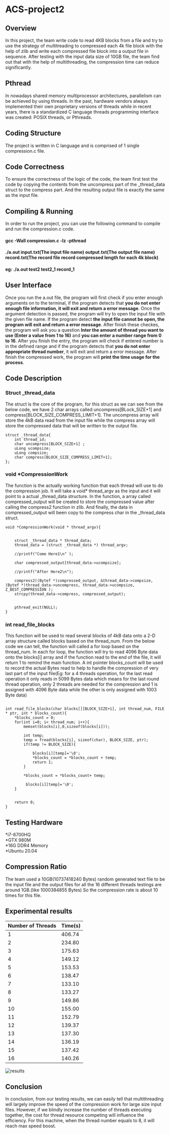 # ACS-project2
## Overview
In this project, the team write code to read 4KB blocks from a file and try to use the strategy of multitreading to compressed each 4k file block with the help of zlib and write each compressed file block into a output file in sequence. After testing with the input data size of 10GB file, the team find out that with the help of multithreading, the compression time can reduce significantly.

## Pthread
In nowadays shared memory multiprocessor architectures, parallelism can be achieved by using threads. In the past, hardware vendors always implemented their own proprietary versions of threads while in recent years, there is a standardized C language threads programming interface was created: POSIX threads, or Pthreads.


## Coding Structure
The project is written in C language and is comprised of 1 single compression.c file.
## Code Correctness
To ensure the correctness of the logic of the code, the team first test the code by copying the contents from the uncompress part of the \_thread_data struct to the compress part. And the resulting output file is exactly the same as the input file.

## Compiling & Running

In order to run the project, you can use the following command to compile and run the compression.c code.
#### gcc -Wall compression.c -lz -pthread
#### ./a.out input.txt(The input file name) output.txt(The output file name) record.txt(The record file record compressed length for each 4k block)
#### eg: ./a.out test2 test2_1 record_1

## User Interface

Once you run the a.out file, the program will first check if you enter enough arguments on to the terminal, if the program detects that **you do not enter enough file information, it will exit and return a error message**. Once the argument detection is passed, the program will try to open the input file with the given file name. If the program detect **the input file cannot be open, the program will exit and return a error message**. After finish these checkes, the program will ask you a question **Inter the amount of thread you want to use (Enter a value from 1 to 16)** and **you can enter a number range from 0 to 16**. After you finish the entry, the program will check if entered number is in the defined range and if the program detects that **you do not enter appropriate thread number**, it will exit and return a error message. After finish the compressed work, the program will **print the time usage for the process**.

## Code Description
### Struct   \_thread_data
The struct is the core of the program, for this struct as we can see from the below code, we have 2 char arrays called uncompress[BLock_SIZE+1] and compress[BLOCK_SIZE_COMPRESS_LIMIT+1]. The uncompress array will store the 4kB data read from the input file while the compress array will store the compressed data that will be written to the output file.
```
struct _thread_data{
	int thread_id;
	char uncompress[BLOCK_SIZE+1] ;
	uLong ucompsize;
	uLong compsize;
	char compress[BLOCK_SIZE_COMPRESS_LIMIT+1];
};

```
### void \*CompressionWork
The function is the actually working function that each thread will use to do the compression job. It will take a void* thread_argv as the input and it will point to a actual \_thread_data structure. In the function, a array called compressed_output will be created to store the compressed value after calling the compress2 function in zlib. And finally, the data in compressed_output will been copy to the compress char in the \_thread_data struct.
```
void *CompressionWork(void * thread_argv){


	struct _thread_data * thread_data;
	thread_data = (struct _thread_data *) thread_argv;

	//printf("Come Here1\n" );
			
	char compressed_output[thread_data->ucompsize];

	//printf("After Here2\n");

	compress2((Bytef *)compressed_output, &thread_data->compsize, (Bytef *)thread_data->uncompress, thread_data->ucompsize, Z_BEST_COMPRESSION );
	strcpy(thread_data->compress, compressed_output);


	pthread_exit(NULL);
}

```
### int read_file_blocks
This function will be used to read several blocks of 4kB data onto a 2-D array structure called blocks based on the thread_num. From the below code we can tell, the function will called a for loop based on the thread_num. In each for loop, the function will try to read 4096 Byte data onto the blocks[i] array and if the function read to the end of the file, it will return 1 to remind the main function. A int pointer blocks_count will be used to record the actual Bytes read to help to handle the compression of very last part of the input file(Eg: for a 4 threads operation, for the last read operation it only reads in 5099 Bytes data which means for the last round thread operation, only 2 threads are needed for the compression and 1 is assigned with 4096 Byte data while the other is only assigned with 1003 Byte data)
```

int read_file_blocks(char blocks[][BLOCK_SIZE+1], int thread_num, FILE * ptr, int * blocks_count){
	*blocks_count = 0;
	for(int i=0; i< thread_num; i++){
		memset(blocks[i],0,sizeof(blocks[i]));

		int temp;
		temp = fread(blocks[i], sizeof(char), BLOCK_SIZE, ptr);	
		if(temp != BLOCK_SIZE){

			blocks[i][temp]='\0'; 
			*blocks_count = *blocks_count + temp;
			return 1;
		}

		*blocks_count = *blocks_count+ temp;
		
		 blocks[i][temp]='\0'; 
	}


	return 0;
}

```

## Testing Hardware
\*i7-6700HQ  
\*GTX 980M  
\*16G DDR4 Memory  
\*Ubuntu 20.04

## Compression Ratio
The team used a 10GB(10737418240 Bytes) random generated text file to be the input file and the output files for all the 16 different threads testings are around 1GB.(like 1000384855 Bytes) So the compression rate is about 10 times for this file.


## Experimental results

|Number of Threads|	Time(s)|
|---              |---         |
|1                |   406.74   |
|2                |   234.80   |
|3                |   175.63   |
|4                |   149.12   |
|5                |   153.53   |
|6                |   138.47   |
|7                |   133.10   |
|8                |   133.27   |
|9                |   149.86   |
|10               |   155.00   |
|11               |   152.79   |
|12               |   139.37   |
|13 		  |   137.30   |
|14		  |   136.19   |
|15		  |   137.42   |
|16		  |   140.26|


![results](./fig/Result.jpg)


## Conclusion
In conclusion, from our testing results, we can easily tell that multithreading will largely improve the speed of the compression work for large size input files. However, if we blindly increase the number of threads executing together, the cost for thread resource competing will influence the efficiency. For this machine, when the thread number equals to 8, it will reach max speed boost.



